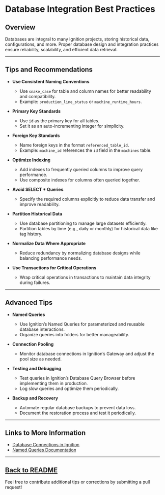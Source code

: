 # Database Integration Best Practices

## Overview
Databases are integral to many Ignition projects, storing historical data, configurations, and more. Proper database design and integration practices ensure reliability, scalability, and efficient data retrieval.

---

## Tips and Recommendations

- **Use Consistent Naming Conventions**
  - Use `snake_case` for table and column names for better readability and compatibility.
  - Example: `production_line_status` or `machine_runtime_hours`.

- **Primary Key Standards**
  - Use `id` as the primary key for all tables.
  - Set it as an auto-incrementing integer for simplicity.

- **Foreign Key Standards**
  - Name foreign keys in the format `referenced_table_id`.
  - Example: `machine_id` references the `id` field in the `machines` table.

- **Optimize Indexing**
  - Add indexes to frequently queried columns to improve query performance.
  - Use composite indexes for columns often queried together.

- **Avoid SELECT * Queries**
  - Specify the required columns explicitly to reduce data transfer and improve readability.

- **Partition Historical Data**
  - Use database partitioning to manage large datasets efficiently.
  - Partition tables by time (e.g., daily or monthly) for historical data like tag history.

- **Normalize Data Where Appropriate**
  - Reduce redundancy by normalizing database designs while balancing performance needs.

- **Use Transactions for Critical Operations**
  - Wrap critical operations in transactions to maintain data integrity during failures.

---

## Advanced Tips

- **Named Queries**
  - Use Ignition’s Named Queries for parameterized and reusable database interactions.
  - Organize queries into folders for better manageability.

- **Connection Pooling**
  - Monitor database connections in Ignition’s Gateway and adjust the pool size as needed.

- **Testing and Debugging**
  - Test queries in Ignition’s Database Query Browser before implementing them in production.
  - Log slow queries and optimize them periodically.

- **Backup and Recovery**
  - Automate regular database backups to prevent data loss.
  - Document the restoration process and test it periodically.

---

## Links to More Information
- [Database Connections in Ignition](https://docs.inductiveautomation.com/display/DOC81/Database+Connections)
- [Named Queries Documentation](https://docs.inductiveautomation.com/display/DOC81/Named+Queries)

---
[Back to README](../README.md)
---

Feel free to contribute additional tips or corrections by submitting a pull request!
